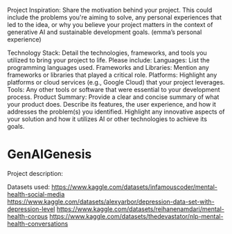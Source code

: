 


Project Inspiration: Share the motivation behind your project. This could include the problems you're aiming to solve, any personal experiences that led to the idea, or why you believe your project matters in the context of generative AI and sustainable development goals.
(emma’s personal experience)


Technology Stack: Detail the technologies, frameworks, and tools you utilized to bring your project to life. Please include:
Languages: List the programming languages used.
Frameworks and Libraries: Mention any frameworks or libraries that played a critical role.
Platforms: Highlight any platforms or cloud services (e.g., Google Cloud) that your project leverages.
Tools: Any other tools or software that were essential to your development process.
Product Summary: Provide a clear and concise summary of what your product does. Describe its features, the user experience, and how it addresses the problem(s) you identified. Highlight any innovative aspects of your solution and how it utilizes AI or other technologies to achieve its goals.

# GenAIGenesis

Project description:


Datasets used:
https://www.kaggle.com/datasets/infamouscoder/mental-health-social-media
https://www.kaggle.com/datasets/alexyarbor/depression-data-set-with-depression-level
https://www.kaggle.com/datasets/reihanenamdari/mental-health-corpus
https://www.kaggle.com/datasets/thedevastator/nlp-mental-health-conversations
